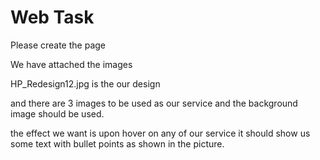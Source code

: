 

Web Task
========

Please create  the page 

We have attached the images

HP_Redesign12.jpg  is the our design 

and  there are 3 images to be used as our service and the background image should be used.

the effect we want is upon hover on any of our service it should show us some text with bullet points as shown in the picture.

